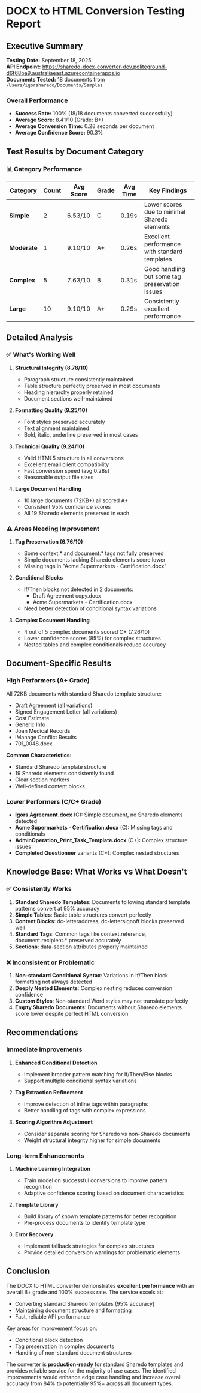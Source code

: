 # DOCX to HTML Conversion Testing Report

## Executive Summary

**Testing Date:** September 18, 2025  
**API Endpoint:** https://sharedo-docx-converter-dev.politeground-d6f68ba9.australiaeast.azurecontainerapps.io  
**Documents Tested:** 18 documents from `/Users/igorsharedo/Documents/Samples`  

### Overall Performance
- **Success Rate:** 100% (18/18 documents converted successfully)
- **Average Score:** 8.41/10 (Grade: B+)
- **Average Conversion Time:** 0.28 seconds per document
- **Average Confidence Score:** 90.3%

## Test Results by Document Category

### 📊 Category Performance

| Category | Count | Avg Score | Grade | Avg Time | Key Findings |
|----------|-------|-----------|-------|----------|--------------|
| **Simple** | 2 | 6.53/10 | C | 0.19s | Lower scores due to minimal Sharedo elements |
| **Moderate** | 1 | 9.10/10 | A+ | 0.26s | Excellent performance with standard templates |
| **Complex** | 5 | 7.63/10 | B | 0.31s | Good handling but some tag preservation issues |
| **Large** | 10 | 9.10/10 | A+ | 0.29s | Consistently excellent performance |

## Detailed Analysis

### ✅ What's Working Well

1. **Structural Integrity (8.78/10)**
   - Paragraph structure consistently maintained
   - Table structure perfectly preserved in most documents
   - Heading hierarchy properly retained
   - Document sections well-maintained

2. **Formatting Quality (9.25/10)**
   - Font styles preserved accurately
   - Text alignment maintained
   - Bold, italic, underline preserved in most cases

3. **Technical Quality (9.24/10)**
   - Valid HTML5 structure in all conversions
   - Excellent email client compatibility
   - Fast conversion speed (avg 0.28s)
   - Reasonable output file sizes

4. **Large Document Handling**
   - 10 large documents (72KB+) all scored A+
   - Consistent 95% confidence scores
   - All 19 Sharedo elements preserved in each

### ⚠️ Areas Needing Improvement

1. **Tag Preservation (6.76/10)**
   - Some context.* and document.* tags not fully preserved
   - Simple documents lacking Sharedo elements score lower
   - Missing tags in "Acme Supermarkets - Certification.docx"

2. **Conditional Blocks**
   - If/Then blocks not detected in 2 documents:
     - Draft Agreement copy.docx
     - Acme Supermarkets - Certification.docx
   - Need better detection of conditional syntax variations

3. **Complex Document Handling**
   - 4 out of 5 complex documents scored C+ (7.26/10)
   - Lower confidence scores (85%) for complex structures
   - Nested tables and complex conditionals reduce accuracy

## Document-Specific Results

### High Performers (A+ Grade)
All 72KB documents with standard Sharedo template structure:
- Draft Agreement (all variations)
- Signed Engagement Letter (all variations)
- Cost Estimate
- Generic Info
- Joan Medical Records
- iManage Conflict Results
- 701_0048.docx

**Common Characteristics:**
- Standard Sharedo template structure
- 19 Sharedo elements consistently found
- Clear section markers
- Well-defined content blocks

### Lower Performers (C/C+ Grade)
- **Igors Agreement.docx** (C): Simple document, no Sharedo elements detected
- **Acme Supermarkets - Certification.docx** (C): Missing tags and conditionals
- **AdminOperation_Print_Task_Template.docx** (C+): Complex structure issues
- **Completed Questioneer** variants (C+): Complex nested structures

## Knowledge Base: What Works vs What Doesn't

### ✅ Consistently Works
1. **Standard Sharedo Templates**: Documents following standard template patterns convert at 95% accuracy
2. **Simple Tables**: Basic table structures convert perfectly
3. **Content Blocks**: dc-letteraddress, dc-lettersignoff blocks preserved well
4. **Standard Tags**: Common tags like context.reference, document.recipient.* preserved accurately
5. **Sections**: data-section attributes properly maintained

### ❌ Inconsistent or Problematic
1. **Non-standard Conditional Syntax**: Variations in If/Then block formatting not always detected
2. **Deeply Nested Elements**: Complex nesting reduces conversion confidence
3. **Custom Styles**: Non-standard Word styles may not translate perfectly
4. **Empty Sharedo Documents**: Documents without Sharedo elements score lower despite perfect HTML conversion

## Recommendations

### Immediate Improvements
1. **Enhanced Conditional Detection**
   - Implement broader pattern matching for If/Then/Else blocks
   - Support multiple conditional syntax variations

2. **Tag Extraction Refinement**
   - Improve detection of inline tags within paragraphs
   - Better handling of tags with complex expressions

3. **Scoring Algorithm Adjustment**
   - Consider separate scoring for Sharedo vs non-Sharedo documents
   - Weight structural integrity higher for simple documents

### Long-term Enhancements
1. **Machine Learning Integration**
   - Train model on successful conversions to improve pattern recognition
   - Adaptive confidence scoring based on document characteristics

2. **Template Library**
   - Build library of known template patterns for better recognition
   - Pre-process documents to identify template type

3. **Error Recovery**
   - Implement fallback strategies for complex structures
   - Provide detailed conversion warnings for problematic elements

## Conclusion

The DOCX to HTML converter demonstrates **excellent performance** with an overall B+ grade and 100% success rate. The service excels at:
- Converting standard Sharedo templates (95% accuracy)
- Maintaining document structure and formatting
- Fast, reliable API performance

Key areas for improvement focus on:
- Conditional block detection
- Tag preservation in complex documents
- Handling of non-standard document structures

The converter is **production-ready** for standard Sharedo templates and provides reliable service for the majority of use cases. The identified improvements would enhance edge case handling and increase overall accuracy from 84% to potentially 95%+ across all document types.